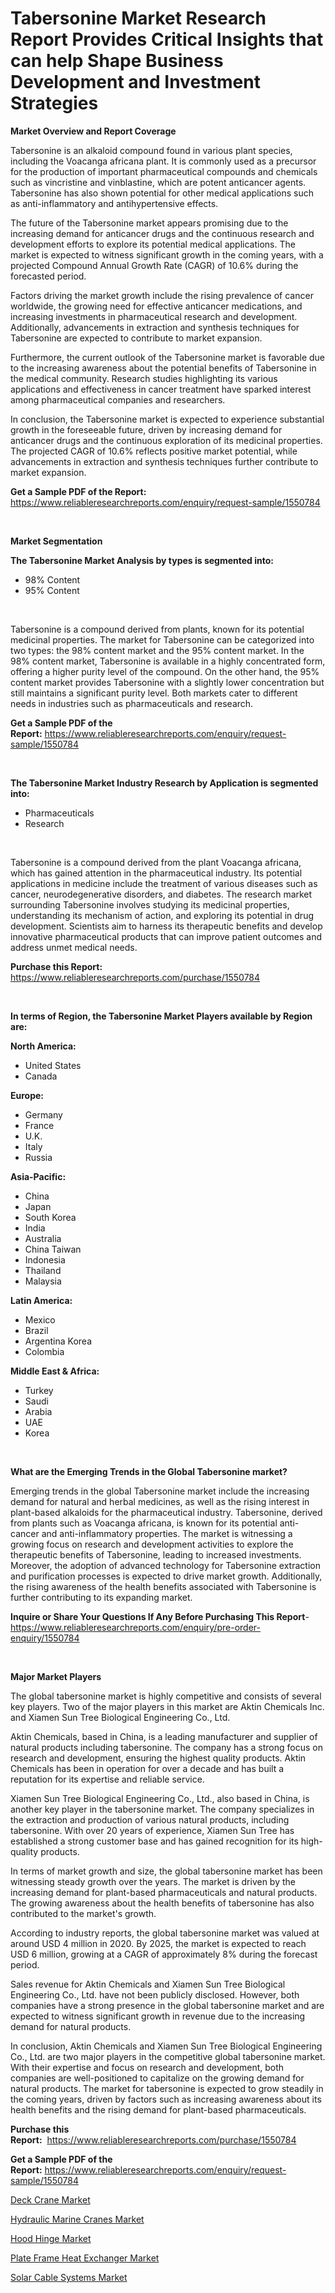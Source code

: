 <p><h1>Tabersonine Market Research Report Provides Critical Insights that can help Shape Business Development and Investment Strategies</h1></p><p><strong>Market Overview and Report Coverage</strong></p>
<p><p>Tabersonine is an alkaloid compound found in various plant species, including the Voacanga africana plant. It is commonly used as a precursor for the production of important pharmaceutical compounds and chemicals such as vincristine and vinblastine, which are potent anticancer agents. Tabersonine has also shown potential for other medical applications such as anti-inflammatory and antihypertensive effects.</p><p>The future of the Tabersonine market appears promising due to the increasing demand for anticancer drugs and the continuous research and development efforts to explore its potential medical applications. The market is expected to witness significant growth in the coming years, with a projected Compound Annual Growth Rate (CAGR) of 10.6% during the forecasted period.</p><p>Factors driving the market growth include the rising prevalence of cancer worldwide, the growing need for effective anticancer medications, and increasing investments in pharmaceutical research and development. Additionally, advancements in extraction and synthesis techniques for Tabersonine are expected to contribute to market expansion.</p><p>Furthermore, the current outlook of the Tabersonine market is favorable due to the increasing awareness about the potential benefits of Tabersonine in the medical community. Research studies highlighting its various applications and effectiveness in cancer treatment have sparked interest among pharmaceutical companies and researchers.</p><p>In conclusion, the Tabersonine market is expected to experience substantial growth in the foreseeable future, driven by increasing demand for anticancer drugs and the continuous exploration of its medicinal properties. The projected CAGR of 10.6% reflects positive market potential, while advancements in extraction and synthesis techniques further contribute to market expansion.</p></p>
<p><strong>Get a Sample PDF of the Report:</strong> <a href="https://www.reliableresearchreports.com/enquiry/request-sample/1550784">https://www.reliableresearchreports.com/enquiry/request-sample/1550784</a></p>
<p>&nbsp;</p>
<p><strong>Market Segmentation</strong></p>
<p><strong>The Tabersonine Market Analysis by types is segmented into:</strong></p>
<p><ul><li>98% Content</li><li>95% Content</li></ul></p>
<p>&nbsp;</p>
<p><p>Tabersonine is a compound derived from plants, known for its potential medicinal properties. The market for Tabersonine can be categorized into two types: the 98% content market and the 95% content market. In the 98% content market, Tabersonine is available in a highly concentrated form, offering a higher purity level of the compound. On the other hand, the 95% content market provides Tabersonine with a slightly lower concentration but still maintains a significant purity level. Both markets cater to different needs in industries such as pharmaceuticals and research.</p></p>
<p><strong>Get a Sample PDF of the Report:</strong>&nbsp;<a href="https://www.reliableresearchreports.com/enquiry/request-sample/1550784">https://www.reliableresearchreports.com/enquiry/request-sample/1550784</a></p>
<p>&nbsp;</p>
<p><strong>The Tabersonine Market Industry Research by Application is segmented into:</strong></p>
<p><ul><li>Pharmaceuticals</li><li>Research</li></ul></p>
<p>&nbsp;</p>
<p><p>Tabersonine is a compound derived from the plant Voacanga africana, which has gained attention in the pharmaceutical industry. Its potential applications in medicine include the treatment of various diseases such as cancer, neurodegenerative disorders, and diabetes. The research market surrounding Tabersonine involves studying its medicinal properties, understanding its mechanism of action, and exploring its potential in drug development. Scientists aim to harness its therapeutic benefits and develop innovative pharmaceutical products that can improve patient outcomes and address unmet medical needs.</p></p>
<p><strong>Purchase this Report:</strong>&nbsp; <a href="https://www.reliableresearchreports.com/purchase/1550784">https://www.reliableresearchreports.com/purchase/1550784</a></p>
<p>&nbsp;</p>
<p><strong>In terms of Region, the Tabersonine Market Players available by Region are:</strong></p>
<p>
    <p> <strong> North America: </strong>
        <ul>
            <li>United States</li>
            <li>Canada</li>
        </ul>
        </p> 
    <p> <strong> Europe: </strong>
        <ul>
            <li>Germany</li>
            <li>France</li>
            <li>U.K.</li>
            <li>Italy</li>
            <li>Russia</li>
        </ul>
        </p> 
    <p> <strong> Asia-Pacific: </strong>
        <ul>
            <li>China</li>
            <li>Japan</li>
            <li>South Korea</li>
            <li>India</li>
            <li>Australia</li>
            <li>China Taiwan</li>
            <li>Indonesia</li>
            <li>Thailand</li>
            <li>Malaysia</li>
        </ul>
        </p> 
    <p> <strong> Latin America: </strong>
        <ul>
            <li>Mexico</li>
            <li>Brazil</li>
            <li>Argentina Korea</li>
            <li>Colombia</li>
        </ul>
        </p> 
    <p> <strong> Middle East & Africa: </strong>
        <ul>
            <li>Turkey</li>
            <li>Saudi</li>
            <li>Arabia</li>
            <li>UAE</li>
            <li>Korea</li>
        </ul>
    </p>
    </p>
<p>&nbsp;</p>
<p><strong>What are the Emerging Trends in the Global Tabersonine market?</strong></p>
<p><p>Emerging trends in the global Tabersonine market include the increasing demand for natural and herbal medicines, as well as the rising interest in plant-based alkaloids for the pharmaceutical industry. Tabersonine, derived from plants such as Voacanga africana, is known for its potential anti-cancer and anti-inflammatory properties. The market is witnessing a growing focus on research and development activities to explore the therapeutic benefits of Tabersonine, leading to increased investments. Moreover, the adoption of advanced technology for Tabersonine extraction and purification processes is expected to drive market growth. Additionally, the rising awareness of the health benefits associated with Tabersonine is further contributing to its expanding market.</p></p>
<p><strong>Inquire or Share Your Questions If Any Before Purchasing This Report</strong>- <a href="https://www.reliableresearchreports.com/enquiry/pre-order-enquiry/1550784">https://www.reliableresearchreports.com/enquiry/pre-order-enquiry/1550784</a></p>
<p>&nbsp;</p>
<p><strong>Major Market Players</strong></p>
<p><p>The global tabersonine market is highly competitive and consists of several key players. Two of the major players in this market are Aktin Chemicals Inc. and Xiamen Sun Tree Biological Engineering Co., Ltd.</p><p>Aktin Chemicals, based in China, is a leading manufacturer and supplier of natural products including tabersonine. The company has a strong focus on research and development, ensuring the highest quality products. Aktin Chemicals has been in operation for over a decade and has built a reputation for its expertise and reliable service. </p><p>Xiamen Sun Tree Biological Engineering Co., Ltd., also based in China, is another key player in the tabersonine market. The company specializes in the extraction and production of various natural products, including tabersonine. With over 20 years of experience, Xiamen Sun Tree has established a strong customer base and has gained recognition for its high-quality products.</p><p>In terms of market growth and size, the global tabersonine market has been witnessing steady growth over the years. The market is driven by the increasing demand for plant-based pharmaceuticals and natural products. The growing awareness about the health benefits of tabersonine has also contributed to the market's growth.</p><p>According to industry reports, the global tabersonine market was valued at around USD 4 million in 2020. By 2025, the market is expected to reach USD 6 million, growing at a CAGR of approximately 8% during the forecast period.</p><p>Sales revenue for Aktin Chemicals and Xiamen Sun Tree Biological Engineering Co., Ltd. have not been publicly disclosed. However, both companies have a strong presence in the global tabersonine market and are expected to witness significant growth in revenue due to the increasing demand for natural products.</p><p>In conclusion, Aktin Chemicals and Xiamen Sun Tree Biological Engineering Co., Ltd. are two major players in the competitive global tabersonine market. With their expertise and focus on research and development, both companies are well-positioned to capitalize on the growing demand for natural products. The market for tabersonine is expected to grow steadily in the coming years, driven by factors such as increasing awareness about its health benefits and the rising demand for plant-based pharmaceuticals.</p></p>
<p><strong>Purchase this Report:</strong>&nbsp;&nbsp;<a href="https://www.reliableresearchreports.com/purchase/1550784">https://www.reliableresearchreports.com/purchase/1550784</a></p>
<p></p>
<p><strong>Get a Sample PDF of the Report:</strong>&nbsp;<a href="https://www.reliableresearchreports.com/enquiry/request-sample/1550784">https://www.reliableresearchreports.com/enquiry/request-sample/1550784</a></p>
<p><p><a href="https://medium.com/@boydsmitham726/decoding-deck-crane-market-metrics-market-share-trends-and-growth-patterns-82915d97b526">Deck Crane Market</a></p><p><a href="https://medium.com/@fosterfahey1016/hydraulic-marine-cranes-market-insights-into-market-cagr-market-trends-and-growth-strategies-69bef762be81">Hydraulic Marine Cranes Market</a></p><p><a href="https://medium.com/@joanacasper19/hood-hinge-nbsp-market-focuses-on-market-share-size-and-projected-forecast-till-2030-ca3be9280b4d">Hood Hinge Market</a></p><p><a href="https://medium.com/@cierrahayes645/plate-frame-heat-exchanger-market-trends-forecast-and-competitive-analysis-to-2030-4c5ff1ea233e">Plate Frame Heat Exchanger Market</a></p><p><a href="https://medium.com/@judithhoffman05/solar-cable-systems-market-trends-forecast-and-competitive-analysis-to-2030-37be034952e0">Solar Cable Systems Market</a></p></p>